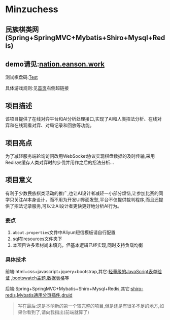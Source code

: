 # Minzuchess
民族棋类网(Spring+SpringMVC+Mybatis+Shiro+Mysql+Redis)
---
demo请见:[nation.eanson.work](http://nation.eanson.work "nation.eanson.work")
---
测试棋盘码:[Test](http://nation.eanson.work/chess?n_t=1586511476075&ex=f96d4f00b2b34a2f86bca3f896ace743&ex2=f0d885aa015a46708898e61f6d632079&code=Test)

具体游戏规则:见[首页](http://nation.eanson.work)右侧超链接
## 项目描述
该项目提供了在线对弈平台和AI分析处理接口,实现了AI和人类招法分析、在线对弈和在线观看对弈、对局记录和回放等功能。
## 项目亮点
为了减轻服务端轮询访问改用WebSocket协议实现棋盘数据的及时传输,采用Redis来缓存人类对弈时的步伐并用作之后的招法分析...
## 项目意义
有利于少数民族棋类活动的推广,也让AI设计者减轻一小部分烦恼,让参加比赛的同学只关注AI本身设计，而不用为开发UI界面发愁,平台不仅提供裁判程序,而且还提供了招法记录服务,可以让AI设计者更快更好地分析AI行为。
### 要点
1. ```about.properties```文件中Aliyun短信模板请自行配置
2. sql在resources文件夹下
3. 本项目许多素材尚未填充，但基本逻辑已经实现,同时支持负载均衡
### 具体技术
前端:html+css+javascript+jquery+bootstrap,其它:[轻量级的JavaScript表单验证](https://github.com/jaywcjlove/validator.js) ,[bootswatch主题](https://github.com/thomaspark/bootswatch),[数据表格](https://github.com/DataTables/DataTables)等

后端:Spring+SpringMVC+Mybatis+Shiro+Mysql+Redis,其它:[shiro-redis](https://github.com/alexxiyang/shiro-redis),[Mybatis通用分页插件](https://github.com/pagehelper/Mybatis-PageHelper),[druid](https://github.com/alibaba/druid)

> 写在最后:这是本萌新的第一个较完整的项目,但是还是有很多不足的地方,如果你看到了,请向我指出(前端就算了)

